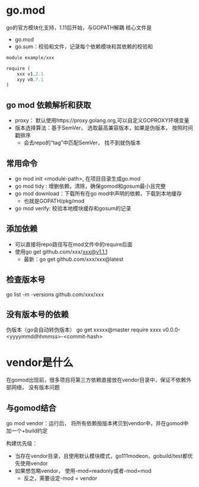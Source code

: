 # go.mod
go的官方模块化支持，1.11后开始，与GOPATH解耦
核心文件是
- go.mod
- go.sum：校验和文件，记录每个依赖模块和其依赖的校验和

```go.mod
module example/xxx

require (
	xxx v1.2.1
	xyy v0.7.1
)
```

## go mod 依赖解析和获取
- proxy： 默认使用https://proxy.golang.org,可以自定义GOPROXY环境变量
- 版本选择算法：基于SemVer， 选取最高兼容版本，如果是伪版本， 按照时间戳排序
	- 会去repo的“tag”中匹配SemVer， 找不到就伪版本

## 常用命令
- go mod init \<module-path>, 在项目目录生成go.mod
- go mod tidy : 增删依赖，清除，确保gomod和gosum最小且完整
- go mod download：下载所有在go mod中声明的依赖，下载到本地缓存
	- 也就是GOPATH/pkg/mod
- go mod verify: 校验本地模块缓存和gosum的记录

## 添加依赖
- 可以直接将repo路径写在mod文件中的require后面
- 使用go get github.com/xxx/xxx@v1.1.1
	- 最新：go get github.com/xxx/xxx@latest

## 检查版本号
go list -m -versions github.com/xxx/xxx

## 没有版本号的依赖
伪版本（go会自动转伪版本）
go get xxxxx@master
require xxxx v0.0.0-\<yyyymmddhhmmss>-\<commit-hash>


# vendor是什么
在gomod出现前，很多项目将第三方依赖直接放在vendor目录中，保证不依赖外部网络， 没有版本问题

## 与gomod结合
go mod vendor：运行后， 将所有依赖按版本拷贝到vendor中，并在gomod中加一个+build约定

构建优先级：
- 当存在vendor目录，且使用默认模块模式，go111modeon，gobuild/test都优先使用vendor
- 如果想忽略vendor， 使用-mod=readonly或者-mod=mod
	- 反之，需要设定-mod = vendor
